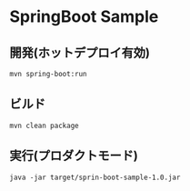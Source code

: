 # SpringBoot Sample

## 開発(ホットデプロイ有効)
    mvn spring-boot:run

## ビルド
    mvn clean package

## 実行(プロダクトモード)
    java -jar target/sprin-boot-sample-1.0.jar
